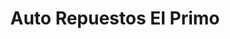 ---
title: "Auto Repuestos El Primo"
url: /santa-tecla/auto-repuestos-el-primo/
shop: Autowerkstatt
---